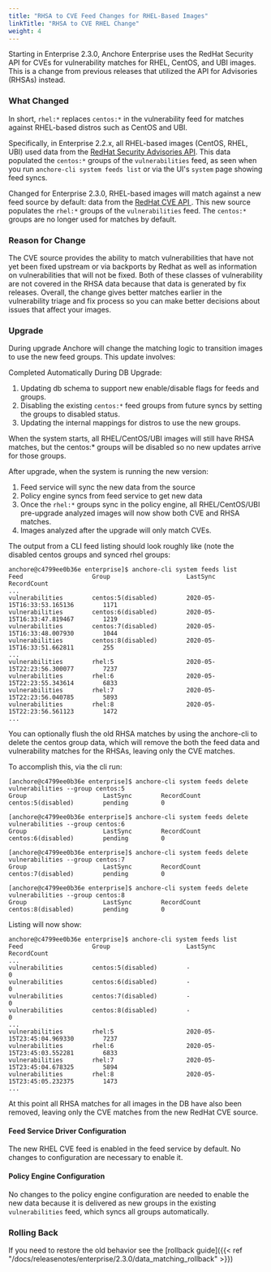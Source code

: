 ```yaml
---
title: "RHSA to CVE Feed Changes for RHEL-Based Images"
linkTitle: "RHSA to CVE RHEL Change"
weight: 4
---
```


Starting in Enterprise 2.3.0, Anchore Enterprise uses the RedHat Security API for CVEs for vulnerability matches for RHEL, CentOS, and UBI images. This
is a change from previous releases that utilized the API for Advisories (RHSAs) instead.

### What Changed

In short, `rhel:*` replaces `centos:*` in the vulnerability feed for matches against RHEL-based distros such as CentOS and UBI.

Specifically, in Enterprise 2.2.x, all RHEL-based images (CentOS, RHEL, UBI) used data from the [RedHat Security Advisories API](). This data populated
the `centos:*` groups of the `vulnerabilities` feed, as seen when you run `anchore-cli system feeds list` or via the UI's `system` page showing feed syncs.

Changed for Enterprise 2.3.0, RHEL-based images will match against a new feed source by default: data from the [RedHat CVE API ](https://access.redhat.com/documentation/en-us/red_hat_security_data_api/1.0/html/red_hat_security_data_api/cve).
This new source populates the `rhel:*` groups of the `vulnerabilities` feed. The `centos:*` groups are no longer used for matches by default.

### Reason for Change

The CVE source provides the ability to match vulnerabilities that have not yet been fixed upstream or via backports by Redhat as well as information on 
vulnerabilities that will not be fixed. Both of these classes of vulnerability are not covered in the RHSA data because that data is generated by fix
releases. Overall, the change gives better matches earlier in the vulnerability triage and fix process so you can make better decisions about issues
that affect your images.


### Upgrade

During upgrade Anchore will change the matching logic to transition images to use the new feed groups. This update involves:

Completed Automatically During DB Upgrade: 
1. Updating db schema to support new enable/disable flags for feeds and groups.
1. Disabling the existing `centos:*` feed groups from future syncs by setting the groups to disabled status.
1. Updating the internal mappings for distros to use the new groups.

When the system starts, all RHEL/CentOS/UBI images will still have RHSA matches, but the centos:* groups will be disabled so no new updates arrive for those groups.

After upgrade, when the system is running the new version:

1. Feed service will sync the new data from the source
1. Policy engine syncs from feed service to get new data
1. Once the `rhel:*` groups sync in the policy engine, all RHEL/CentOS/UBI pre-upgrade analyzed images will now show both CVE and RHSA matches.
1. Images analyzed after the upgrade will only match CVEs.

The output from a CLI feed listing should look roughly like (note the disabled centos groups and synced rhel groups:

```
anchore@c4799ee0b36e enterprise]$ anchore-cli system feeds list
Feed                   Group                     LastSync                          RecordCount        
...               
vulnerabilities        centos:5(disabled)        2020-05-15T16:33:53.165136        1171               
vulnerabilities        centos:6(disabled)        2020-05-15T16:33:47.819467        1219               
vulnerabilities        centos:7(disabled)        2020-05-15T16:33:48.007930        1044               
vulnerabilities        centos:8(disabled)        2020-05-15T16:33:51.662811        255                
...                
vulnerabilities        rhel:5                    2020-05-15T22:23:56.300077        7237               
vulnerabilities        rhel:6                    2020-05-15T22:23:55.343614        6833               
vulnerabilities        rhel:7                    2020-05-15T22:23:56.040785        5893               
vulnerabilities        rhel:8                    2020-05-15T22:23:56.561123        1472               
...             
```

You can optionally flush the old RHSA matches by using the anchore-cli to delete the centos group data, which will remove the both the feed data and vulnerability matches for the RHSAs, leaving only the CVE matches.

To accomplish this, via the cli run:
```
[anchore@c4799ee0b36e enterprise]$ anchore-cli system feeds delete vulnerabilities --group centos:5
Group                     LastSync        RecordCount        
centos:5(disabled)        pending         0                  

[anchore@c4799ee0b36e enterprise]$ anchore-cli system feeds delete vulnerabilities --group centos:6
Group                     LastSync        RecordCount        
centos:6(disabled)        pending         0                  

[anchore@c4799ee0b36e enterprise]$ anchore-cli system feeds delete vulnerabilities --group centos:7
Group                     LastSync        RecordCount        
centos:7(disabled)        pending         0                  

[anchore@c4799ee0b36e enterprise]$ anchore-cli system feeds delete vulnerabilities --group centos:8
Group                     LastSync        RecordCount        
centos:8(disabled)        pending         0                  

```

Listing will now show:
```
anchore@c4799ee0b36e enterprise]$ anchore-cli system feeds list
Feed                   Group                     LastSync                          RecordCount        
...                
vulnerabilities        centos:5(disabled)        -                                 0                  
vulnerabilities        centos:6(disabled)        -                                 0                  
vulnerabilities        centos:7(disabled)        -                                 0                  
vulnerabilities        centos:8(disabled)        -                                 0                  
...                
vulnerabilities        rhel:5                    2020-05-15T23:45:04.969330        7237               
vulnerabilities        rhel:6                    2020-05-15T23:45:03.552281        6833               
vulnerabilities        rhel:7                    2020-05-15T23:45:04.678325        5894               
vulnerabilities        rhel:8                    2020-05-15T23:45:05.232375        1473               
...      
```

At this point all RHSA matches for all images in the DB have also been removed, leaving only the CVE matches from the new RedHat CVE source.


#### Feed Service Driver Configuration

The new RHEL CVE feed is enabled in the feed service by default. No changes to configuration are necessary to enable it.

#### Policy Engine Configuration

No changes to the policy engine configuration are needed to enable the new data because it is delivered as new groups in the existing `vulnerabilities` feed,
which syncs all groups automatically.

### Rolling Back

If you need to restore the old behavior see the [rollback guide]({{< ref "/docs/releasenotes/enterprise/2.3.0/data_matching_rollback" >}})
